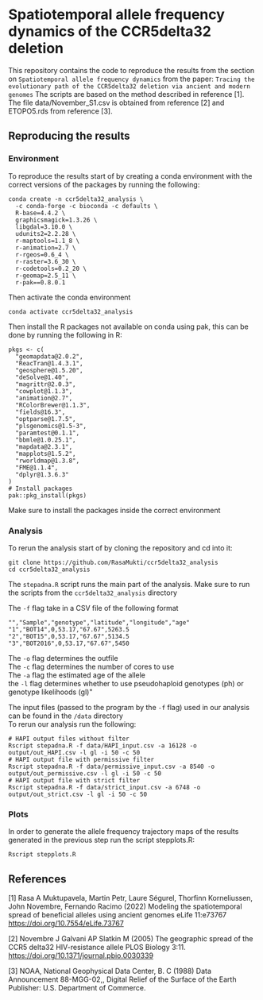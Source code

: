 # Spatiotemporal allele frequency dynamics of the CCR5delta32 deletion
This repository contains the code to reproduce the results from the section on `Spatiotemporal allele frequency dynamics` from the paper:
`Tracing the evolutionary path of the CCR5delta32 deletion via ancient and modern genomes`
The scripts are based on the method described in reference [1].
The file data/November_S1.csv is obtained from reference [2] and ETOPO5.rds from reference [3].

## Reproducing the results
### Environment
To reproduce the results start of by creating a conda environment with the correct versions of the packages by running the following:
```
conda create -n ccr5delta32_analysis \
  -c conda-forge -c bioconda -c defaults \
  R-base=4.4.2 \
  graphicsmagick=1.3.26 \
  libgdal=3.10.0 \
  udunits2=2.2.28 \
  r-maptools=1.1_8 \
  r-animation=2.7 \
  r-rgeos=0.6_4 \
  r-raster=3.6_30 \
  r-codetools=0.2_20 \
  r-geomap=2.5_11 \
  r-pak==0.8.0.1
```
Then activate the conda environment
```
conda activate ccr5delta32_analysis
```
Then install the R packages not available on conda using pak, this can be done by running the following in R:
```
pkgs <- c(
  "geomapdata@2.0.2",
  "ReacTran@1.4.3.1",
  "geosphere@1.5.20",
  "deSolve@1.40",
  "magrittr@2.0.3",
  "cowplot@1.1.3",
  "animation@2.7",
  "RColorBrewer@1.1.3",
  "fields@16.3",
  "optparse@1.7.5",
  "plsgenomics@1.5-3",
  "paramtest@0.1.1",
  "bbmle@1.0.25.1",
  "mapdata@2.3.1",
  "mapplots@1.5.2",
  "rworldmap@1.3.8",
  "FME@1.1.4",
  "dplyr@1.3.6.3"
)
# Install packages
pak::pkg_install(pkgs)
```
Make sure to install the packages inside the correct environment

### Analysis

To rerun the analysis start of by cloning the repository and cd into it:
```
git clone https://github.com/RasaMukti/ccr5delta32_analysis
cd ccr5delta32_analysis
```
The `stepadna.R` script runs the main part of the analysis.
Make sure to run the scripts from the `ccr5delta32_analysis` directory

The `-f` flag take in a CSV file of the following format  
```
"","Sample","genotype","latitude","longitude","age"
"1","BOT14",0,53.17,"67.67",5263.5
"2","BOT15",0,53.17,"67.67",5134.5
"3","BOT2016",0,53.17,"67.67",5450
```
The `-o` flag determines the outfile  
The `-c` flag determines the number of cores to use  
The `-a` flag the estimated age of the allele  
the `-l` flag determines whether to use pseudohaploid genotypes (ph) or genotype likelihoods (gl)"  

The input files (passed to the program by the `-f` flag) used in our analysis can be found in the `/data` directory  
To rerun our analysis run the following:
```
# HAPI output files without filter
Rscript stepadna.R -f data/HAPI_input.csv -a 16128 -o output/out_HAPI.csv -l gl -i 50 -c 50 
# HAPI output file with permissive filter
Rscript stepadna.R -f data/permissive_input.csv -a 8540 -o output/out_permissive.csv -l gl -i 50 -c 50
# HAPI output file with strict filter
Rscript stepadna.R -f data/strict_input.csv -a 6748 -o output/out_strict.csv -l gl -i 50 -c 50
```
### Plots
In order to generate the allele frequency trajectory maps of the results generated in the previous step run the script stepplots.R:
```
Rscript stepplots.R
```

## References
[1] Rasa A Muktupavela, Martin Petr, Laure Ségurel, Thorfinn Korneliussen, John Novembre, Fernando Racimo (2022) Modeling the spatiotemporal spread of beneficial alleles using ancient genomes eLife 11:e73767
https://doi.org/10.7554/eLife.73767

[2] Novembre J Galvani AP Slatkin M (2005) The geographic spread of the CCR5 delta32 HIV-resistance allele PLOS Biology 3:11. https://doi.org/10.1371/journal.pbio.0030339

[3] NOAA, National Geophysical Data Center, B. C (1988) Data Announcement 88-MGG-02,, Digital Relief of the Surface of the Earth Publisher: U.S. Department of Commerce.
